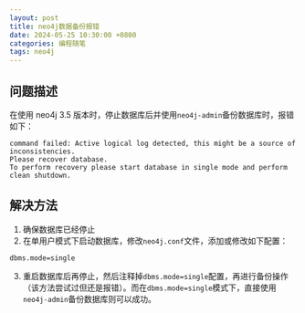 ```yaml
---
layout: post
title: neo4j数据备份报错
date: 2024-05-25 10:30:00 +0800
categories: 编程随笔
tags: neo4j
---
```


## 问题描述
在使用 neo4j 3.5 版本时，停止数据库后并使用`neo4j-admin`备份数据库时，报错如下：
```shell
command failed: Active logical log detected, this might be a source of inconsistencies.
Please recover database.
To perform recovery please start database in single mode and perform clean shutdown.
```

## 解决方法
1. 确保数据库已经停止
2. 在单用户模式下启动数据库，修改`neo4j.conf`文件，添加或修改如下配置：
```shell
dbms.mode=single
```
3. 重启数据库后再停止，然后注释掉`dbms.mode=single`配置，再进行备份操作（该方法尝试过但还是报错）。而在`dbms.mode=single`模式下，直接使用`neo4j-admin`备份数据库则可以成功。
